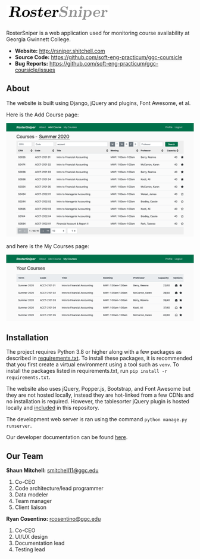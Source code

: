# <img src="roster_sniper/media/readme/logo.png" height="40">

RosterSniper is a web application used for monitoring course availability at Georgia Gwinnett College.

- **Website:** http://rsniper.shitchell.com
- **Source Code:** https://github.com/soft-eng-practicum/ggc-coursicle
- **Bug Reports:** https://github.com/soft-eng-practicum/ggc-coursicle/issues

## About

The website is built using Django, jQuery and plugins, Font Awesome, et al.

Here is the Add Course page:

<img src="roster_sniper/media/readme/add-course.png" width="600">

and here is the My Courses page:

<img src="roster_sniper/media/readme/my-courses.png" width="600">

## Installation

The project requires Python 3.8 or higher along with a few packages as described in [requirements.txt](requirements.txt). To install these packages, it is recommended that you first create a virtual environment using a tool such as `venv`. To install the packages listed in requirements.txt, run `pip install -r requirements.txt`.

The website also uses jQuery, Popper.js, Bootstrap, and Font Awesome but they are not hosted locally, instead they are hot-linked from a few CDNs and no installation is required. However, the tablesorter jQuery plugin is hosted locally and [included](roster_sniper/core/static/tablesorter) in this repository.

The development web server is ran using the command `python manage.py runserver`.

Our developer documentation can be found [here](roster_sniper/notes).

## Our Team

**Shaun Mitchell:** smitchell11@ggc.edu
1. Co-CEO
2. Code architecture/lead programmer
3. Data modeler
4. Team manager
5. Client liaison

**Ryan Cosentino:** rcosentino@ggc.edu
1. Co-CEO
2. UI/UX design
3. Documentation lead
4. Testing lead
